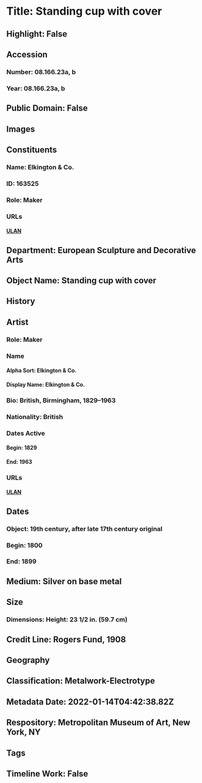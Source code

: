 # Title: Standing cup with cover
## Highlight: False
## Accession
### Number: 08.166.23a, b
### Year: 08.166.23a, b
## Public Domain: False
## Images
## Constituents
### Name: Elkington &amp; Co.
### ID: 163525
### Role: Maker
### URLs
#### [ULAN](http://vocab.getty.edu/page/ulan/500333989)
## Department: European Sculpture and Decorative Arts
## Object Name: Standing cup with cover
## History
## Artist
### Role: Maker
### Name
#### Alpha Sort: Elkington & Co.
#### Display Name: Elkington & Co.
### Bio: British, Birmingham, 1829–1963
### Nationality: British
### Dates Active
#### Begin: 1829
#### End: 1963
### URLs
#### [ULAN](http://vocab.getty.edu/page/ulan/500333989)
## Dates
### Object: 19th century, after late 17th century original
### Begin: 1800
### End: 1899
## Medium: Silver on base metal
## Size
### Dimensions: Height: 23 1/2 in. (59.7 cm)
## Credit Line: Rogers Fund, 1908
## Geography
## Classification: Metalwork-Electrotype
## Metadata Date: 2022-01-14T04:42:38.82Z
## Respository: Metropolitan Museum of Art, New York, NY
## Tags
## Timeline Work: False